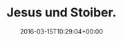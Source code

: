 ---
retweeted: false
source: <a href="https://about.twitter.com/products/tweetdeck" rel="nofollow">TweetDeck</a>
entities:
  hashtags: []
  symbols: []
  user_mentions: []
  urls:
  - url: https://t.co/LebztZ81rS
    expanded_url: http://bit.ly/22gD16h
    display_url: bit.ly/22gD16h
    indices:
    - '20'
    - '43'
display_text_range:
- '0'
- '43'
favorite_count: '0'
id_str: '709687854394417152'
truncated: false
retweet_count: '0'
id: '709687854394417152'
possibly_sensitive: false
created_at: Tue Mar 15 10:29:04 +0000 2016
favorited: false
full_text: Jesus und Stoiber.
lang: de
quote_url: http://bit.ly/22gD16h
tags:
- pesos:twitter
date: '2016-03-15T10:29:04+00:00'
src: https://twitter.com/bascht/status/709687854394417152
original_url: https://twitter.com/bascht/status/709687854394417152
type: twitter_tweet
text: Jesus und Stoiber.
title: Jesus und Stoiber.

---